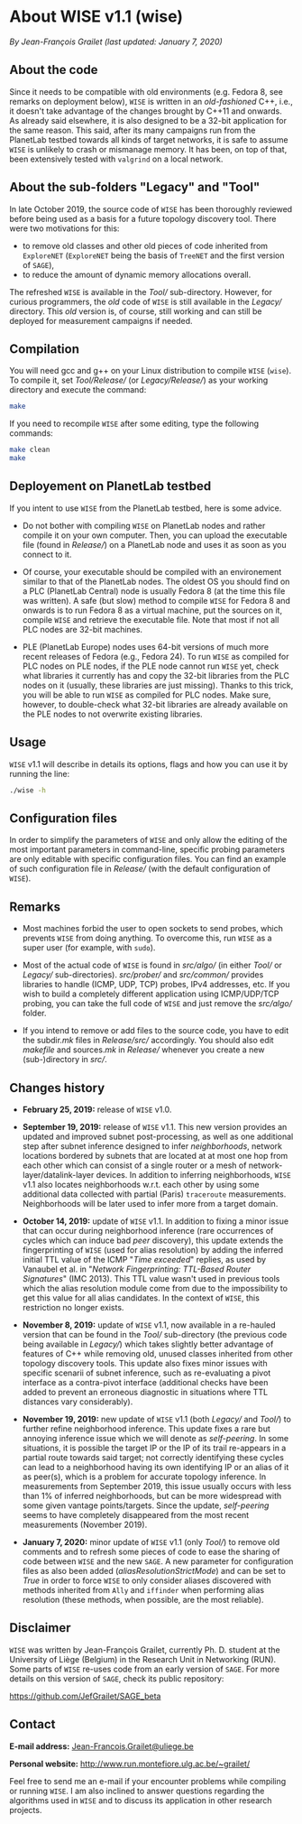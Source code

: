 # About WISE v1.1 (wise)

*By Jean-François Grailet (last updated: January 7, 2020)*

## About the code

Since it needs to be compatible with old environments (e.g. Fedora 8, see remarks on deployment below), `WISE` is written in an _old-fashioned_ C++, i.e., it doesn't take advantage of the changes brought by C++11 and onwards. As already said elsewhere, it is also designed to be a 32-bit application for the same reason. This said, after its many campaigns run from the PlanetLab testbed towards all kinds of target networks, it is safe to assume `WISE` is unlikely to crash or mismanage memory. It has been, on top of that, been extensively tested with `valgrind` on a local network.

## About the sub-folders "Legacy" and "Tool"

In late October 2019, the source code of `WISE` has been thoroughly reviewed before being used as a basis for a future topology discovery tool. There were two motivations for this:
* to remove old classes and other old pieces of code inherited from `ExploreNET` (`ExploreNET` being the basis of `TreeNET` and the first version of `SAGE`), 
* to reduce the amount of dynamic memory allocations overall.

The refreshed `WISE` is available in the *Tool/* sub-directory. However, for curious programmers, the *old* code of `WISE` is still available in the *Legacy/* directory. This *old* version is, of course, still working and can still be deployed for measurement campaigns if needed.

## Compilation

You will need gcc and g++ on your Linux distribution to compile `WISE` (`wise`). To compile it, set *Tool/Release/* (or *Legacy/Release/*) as your working directory and execute the command:

```sh
make
```

If you need to recompile `WISE` after some editing, type the following commands:

```sh
make clean
make
```

## Deployement on PlanetLab testbed

If you intent to use `WISE` from the PlanetLab testbed, here is some advice.

* Do not bother with compiling `WISE` on PlanetLab nodes and rather compile it on your own computer. Then, you can upload the executable file (found in *Release/*) on a PlanetLab node and uses it as soon as you connect to it.

* Of course, your executable should be compiled with an environement similar to that of the PlanetLab nodes. The oldest OS you should find on a PLC (PlanetLab Central) node is usually Fedora 8 (at the time this file was written). A safe (but slow) method to compile `WISE` for Fedora 8 and onwards is to run Fedora 8 as a virtual machine, put the sources on it, compile `WISE` and retrieve the executable file. Note that most if not all PLC nodes are 32-bit machines.

* PLE (PlanetLab Europe) nodes uses 64-bit versions of much more recent releases of Fedora (e.g., Fedora 24). To run `WISE` as compiled for PLC nodes on PLE nodes, if the PLE node cannot run `WISE` yet, check what libraries it currently has and copy the 32-bit libraries from the PLC nodes on it (usually, these libraries are just missing). Thanks to this trick, you will be able to run `WISE` as compiled for PLC nodes. Make sure, however, to double-check what 32-bit libraries are already available on the PLE nodes to not overwrite existing libraries.

## Usage

`WISE` v1.1 will describe in details its options, flags and how you can use it by running the line:

```sh
./wise -h
```

## Configuration files

In order to simplify the parameters of `WISE` and only allow the editing of the most important parameters in command-line, specific probing parameters are only editable with specific configuration files. You can find an example of such configuration file in *Release/* (with the default configuration of `WISE`).

## Remarks

* Most machines forbid the user to open sockets to send probes, which prevents `WISE` from doing anything. To overcome this, run `WISE` as a super user (for example, with `sudo`).

* Most of the actual code of `WISE` is found in *src/algo/* (in either *Tool/* or *Legacy/* sub-directories). *src/prober/* and *src/common/* provides libraries to handle (ICMP, UDP, TCP) probes, IPv4 addresses, etc. If you wish to build a completely different application using ICMP/UDP/TCP probing, you can take the full code of ``WISE`` and just remove the *src/algo/* folder.

* If you intend to remove or add files to the source code, you have to edit the subdir.*mk* files in *Release/src/* accordingly. You should also edit *makefile* and sources.*mk* in *Release/* whenever you create a new (sub-)directory in *src/*.

## Changes history

* **February 25, 2019:** release of `WISE` v1.0.

* **September 19, 2019:** release of `WISE` v1.1. This new version provides an updated and improved subnet post-processing, as well as one additional step after subnet inference designed to infer *neighborhoods*, network locations bordered by subnets that are located at at most one hop from each other which can consist of a single router or a mesh of network-layer/datalink-layer devices. In addition to inferring neighborhoods, `WISE` v1.1 also locates neighborhoods w.r.t. each other by using some additional data collected with partial (Paris) `traceroute` measurements. Neighborhoods will be later used to infer more from a target domain.

* **October 14, 2019:** update of `WISE` v1.1. In addition to fixing a minor issue that can occur during neighborhood inference (rare occurrences of cycles which can induce bad _peer_ discovery), this update extends the fingerprinting of `WISE` (used for alias resolution) by adding the inferred initial TTL value of the ICMP "_Time exceeded_" replies, as used by Vanaubel et al. in "_Network Fingerprinting: TTL-Based Router Signatures_" (IMC 2013). This TTL value wasn't used in previous tools which the alias resolution module come from due to the impossibility to get this value for all alias candidates. In the context of `WISE`, this restriction no longer exists.

* **November 8, 2019:** update of `WISE` v1.1, now available in a re-hauled version that can be found in the *Tool/* sub-directory (the previous code being available in *Legacy/*) which takes slightly better advantage of features of C++ while removing old, unused classes inherited from other topology discovery tools. This update also fixes minor issues with specific scenarii of subnet inference, such as re-evaluating a pivot interface as a contra-pivot interface (additional checks have been added to prevent an erroneous diagnostic in situations where TTL distances vary considerably).

* **November 19, 2019:** new update of `WISE` v1.1 (both *Legacy/* and *Tool/*) to further refine neighborhood inference. This update fixes a rare but annoying inference issue which we will denote as *self-peering*. In some situations, it is possible the target IP or the IP of its trail re-appears in a partial route towards said target; not correctly identifying these cycles can lead to a neighborhood having its own identifying IP or an alias of it as peer(s), which is a problem for accurate topology inference. In measurements from September 2019, this issue usually occurs with less than 1% of inferred neighborhoods, but can be more widespread with some given vantage points/targets. Since the update, *self-peering* seems to have completely disappeared from the most recent measurements (November 2019).

* **January 7, 2020:** minor update of `WISE` v1.1 (only *Tool/*) to remove old comments and to refresh some pieces of code to ease the sharing of code between `WISE` and the new `SAGE`. A new parameter for configuration files as also been added (_aliasResolutionStrictMode_) and can be set to _True_ in order to force `WISE` to only consider aliases discovered with methods inherited from `Ally` and `iffinder` when performing alias resolution (these methods, when possible, are the most reliable).

## Disclaimer

`WISE` was written by Jean-François Grailet, currently Ph. D. student at the University of Liège (Belgium) in the Research Unit in Networking (RUN). Some parts of `WISE` re-uses code from an early version of `SAGE`. For more details on this version of `SAGE`, check its public repository:

https://github.com/JefGrailet/SAGE_beta

## Contact

**E-mail address:** Jean-Francois.Grailet@uliege.be

**Personal website:** http://www.run.montefiore.ulg.ac.be/~grailet/

Feel free to send me an e-mail if your encounter problems while compiling or running `WISE`. I am also inclined to answer questions regarding the algorithms used in `WISE` and to discuss its application in other research projects.
